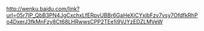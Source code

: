 http://wenku.baidu.com/link?url=05r7IP_QbB3PN4JgCxchxLfERpvUBBr6GaHeXiCYxjbFzv7vsy7OfdfkRhPo4DxerJ3fkMnFzy8Ct68LHRwwsCPP2TEe1i9VJYzEDZLMVeW